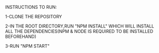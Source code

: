 INSTRUCTIONS TO RUN:


1-CLONE THE REPOSITORY

2-IN THE ROOT DIRECTORY,RUN "NPM INSTALL" WHICH WILL INSTALL ALL THE DEPENDENCIES(NPM & NODE IS REQUIRED TO BE INSTALLED BEFOREHAND)

3-RUN "NPM START"

